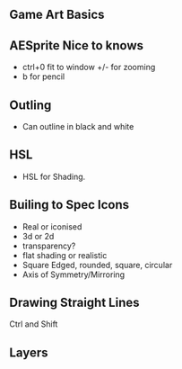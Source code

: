 ## Game Art Basics

## AESprite Nice to knows

- ctrl+0 fit to window +/- for zooming
- b for pencil

## Outling

- Can outline in black and white

## HSL

- HSL for Shading.

## Builing to Spec Icons

- Real or iconised
- 3d or 2d
- transparency?
- flat shading or realistic
- Square Edged, rounded, square, circular
- Axis of Symmetry/Mirroring

## Drawing Straight Lines

Ctrl and Shift

## Layers
